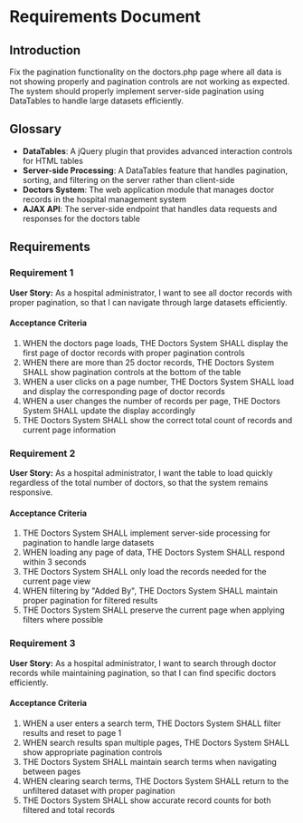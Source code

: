 # Requirements Document

## Introduction

Fix the pagination functionality on the doctors.php page where all data is not showing properly and pagination controls are not working as expected. The system should properly implement server-side pagination using DataTables to handle large datasets efficiently.

## Glossary

- **DataTables**: A jQuery plugin that provides advanced interaction controls for HTML tables
- **Server-side Processing**: A DataTables feature that handles pagination, sorting, and filtering on the server rather than client-side
- **Doctors System**: The web application module that manages doctor records in the hospital management system
- **AJAX API**: The server-side endpoint that handles data requests and responses for the doctors table

## Requirements

### Requirement 1

**User Story:** As a hospital administrator, I want to see all doctor records with proper pagination, so that I can navigate through large datasets efficiently.

#### Acceptance Criteria

1. WHEN the doctors page loads, THE Doctors System SHALL display the first page of doctor records with proper pagination controls
2. WHEN there are more than 25 doctor records, THE Doctors System SHALL show pagination controls at the bottom of the table
3. WHEN a user clicks on a page number, THE Doctors System SHALL load and display the corresponding page of doctor records
4. WHEN a user changes the number of records per page, THE Doctors System SHALL update the display accordingly
5. THE Doctors System SHALL show the correct total count of records and current page information

### Requirement 2

**User Story:** As a hospital administrator, I want the table to load quickly regardless of the total number of doctors, so that the system remains responsive.

#### Acceptance Criteria

1. THE Doctors System SHALL implement server-side processing for pagination to handle large datasets
2. WHEN loading any page of data, THE Doctors System SHALL respond within 3 seconds
3. THE Doctors System SHALL only load the records needed for the current page view
4. WHEN filtering by "Added By", THE Doctors System SHALL maintain proper pagination for filtered results
5. THE Doctors System SHALL preserve the current page when applying filters where possible

### Requirement 3

**User Story:** As a hospital administrator, I want to search through doctor records while maintaining pagination, so that I can find specific doctors efficiently.

#### Acceptance Criteria

1. WHEN a user enters a search term, THE Doctors System SHALL filter results and reset to page 1
2. WHEN search results span multiple pages, THE Doctors System SHALL show appropriate pagination controls
3. THE Doctors System SHALL maintain search terms when navigating between pages
4. WHEN clearing search terms, THE Doctors System SHALL return to the unfiltered dataset with proper pagination
5. THE Doctors System SHALL show accurate record counts for both filtered and total records